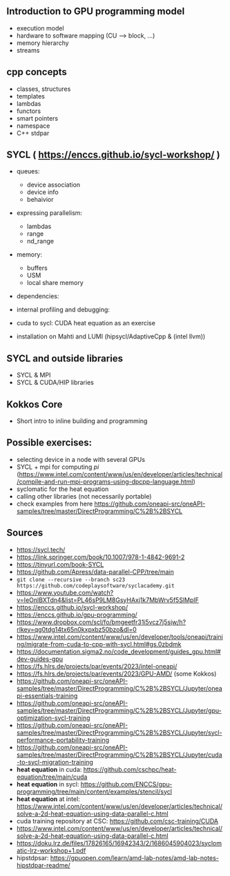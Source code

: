 ## Introduction to GPU programming model
- execution model
- hardware to software mapping (CU --> block, ...)
- memory hierarchy
- streams
  
## cpp concepts
- classes, structures
- templates
- lambdas
- functors
- smart pointers
- namespace
- C++ stdpar
## SYCL ( https://enccs.github.io/sycl-workshop/ )
- queues:
    - device association
    - device info
    - behaivior
- expressing parallelism:
    - lambdas
    - range
    - nd_range
- memory:
    - buffers
    - USM
    - local share memory
- dependencies:
  
- internal profiling and debugging:
    
- cuda to sycl: CUDA heat equation  as an exercise
- installation on Mahti  and LUMI (hipsycl/AdaptiveCpp & (intel llvm))
## SYCL and outside libraries
- SYCL & MPI
- SYCL & CUDA/HIP libraries
## Kokkos Core
- Short intro to inline building and programming

## Possible exercises:
- selecting device in a node with several GPUs
- SYCL + mpi for computing *pi* (https://www.intel.com/content/www/us/en/developer/articles/technical/compile-and-run-mpi-programs-using-dpcpp-language.html)
- syclomatic for the heat equation
- calling other libraries (not necessarily portable)
- check examples from here https://github.com/oneapi-src/oneAPI-samples/tree/master/DirectProgramming/C%2B%2BSYCL
## Sources
- https://sycl.tech/
- https://link.springer.com/book/10.1007/978-1-4842-9691-2
- https://tinyurl.com/book-SYCL
- https://github.com/Apress/data-parallel-CPP/tree/main
- `git clone --recursive --branch sc23 https://github.com/codeplaysoftware/syclacademy.git` 
- https://www.youtube.com/watch?v=IeOnlBXTdn4&list=PL46sP9LM8GsyHAxj1k7MbWrv5f5SlMpIF
- https://enccs.github.io/sycl-workshop/
- https://enccs.github.io/gpu-programming/
- https://www.dropbox.com/scl/fo/bmgeetfr31i5vcz7j5sjw/h?rlkey=qg0tdg14tx65n0kxpxbz50bzo&dl=0
- https://www.intel.com/content/www/us/en/developer/tools/oneapi/training/migrate-from-cuda-to-cpp-with-sycl.html#gs.0zbdmk
- https://documentation.sigma2.no/code_development/guides_gpu.html#dev-guides-gpu
- https://fs.hlrs.de/projects/par/events/2023/intel-oneapi/
- https://fs.hlrs.de/projects/par/events/2023/GPU-AMD/ (some Kokkos)
- https://github.com/oneapi-src/oneAPI-samples/tree/master/DirectProgramming/C%2B%2BSYCL/Jupyter/oneapi-essentials-training
- https://github.com/oneapi-src/oneAPI-samples/tree/master/DirectProgramming/C%2B%2BSYCL/Jupyter/gpu-optimization-sycl-training
- https://github.com/oneapi-src/oneAPI-samples/tree/master/DirectProgramming/C%2B%2BSYCL/Jupyter/sycl-performance-portability-training
- https://github.com/oneapi-src/oneAPI-samples/tree/master/DirectProgramming/C%2B%2BSYCL/Jupyter/cuda-to-sycl-migration-training
- **heat equation** in cuda: https://github.com/cschpc/heat-equation/tree/main/cuda
- **heat equation** in sycl: https://github.com/ENCCS/gpu-programming/tree/main/content/examples/stencil/sycl
- **heat equation** at intel: https://www.intel.com/content/www/us/en/developer/articles/technical/solve-a-2d-heat-equation-using-data-parallel-c.html
- cuda training repository at CSC: https://github.com/csc-training/CUDA
- https://www.intel.com/content/www/us/en/developer/articles/technical/solve-a-2d-heat-equation-using-data-parallel-c.html
- https://doku.lrz.de/files/17826165/16942343/2/1686045904023/syclomatic-lrz-workshop+1.pdf
- hipstdpsar: https://gpuopen.com/learn/amd-lab-notes/amd-lab-notes-hipstdpar-readme/

